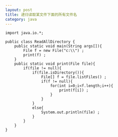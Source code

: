 ```yaml
---
layout: post
title: 递归读取某文件下面的所有文件名
category: java
---
```


	import java.io.*;

	public class ReadAllDirectory {
		public static void main(String args[]){
			File f = new File("c:\\") ;
			print(f) ;
		}
		public static void print(File file){
			if(file != null){
				if(file.isDirectory()){
					File[] f = file.listFiles() ;
					if(f != null){
						for(int i=0;i<f.length;i++){
							print(f[i]) ;
						}
					}
				}
				else{
					System.out.println(file) ;
				}
			}
		}
	}
